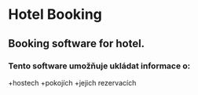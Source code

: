 # Hotel Booking
## Booking software for hotel.

### Tento software umožňuje ukládat informace o:
+hostech
+pokojích
+jejich rezervacích
